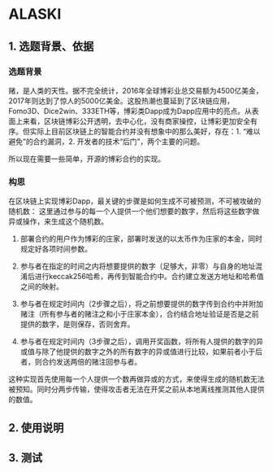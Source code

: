 # ALASKI 

## 1. 选题背景、依据

### 选题背景

赌，是人类的天性。据不完全统计，2016年全球博彩业总交易额为4500亿美金，2017年则达到了惊人的5000亿美金。这股热潮也蔓延到了区块链应用，Fomo3D、Dice2win、333ETH等，博彩类Dapp成为Dapp应用中的亮点。从表面上来看，区块链博彩公开透明，去中心化，没有商家操控，让博彩更加安全有序。但实际上目前区块链上的智能合约并没有想象中的那么美好，存在：1. “难以避免”的合约漏洞，2. 开发者的技术“后门”，两个主要的问题。

所以现在需要一些简单，开源的博彩合约的实现。

### 构思

在区块链上实现博彩Dapp，最关键的步骤是如何生成不可被预测，不可被攻破的随机数： 这里通过参与的每一个人提供一个他们想要的数字，然后将这些数字做异或操作，来生成这个随机数。

1. 部署合约的用户作为博彩的庄家，部署时发送的以太币作为庄家的本金，同时规定好各项时间参数。
2. 参与者在指定的时间之内将想要提供的数字（足够大，非零）与自身的地址混淆后进行keccak256哈希，再传到智能合约中。合约建立发送方地址和哈希值之间的映射。

3.    参与者在规定时间内（2步骤之后），将之前想要提供的数字传到合约中并附加赌注（所有参与者的赌注之和小于庄家本金），合约结合地址验证是否是之前提供的数字，是则保存，否则舍弃。


4.    参与者在规定时间内（3步骤之后），调用开奖函数，将所有人提供的数字的异或值与除了他提供的数字之外的所有数字的异或值进行比较，如果前者小于后者，则合约发送两倍的赌注回参与者。



这种实现首先使用每一个人提供一个数再做异或的方式，来使得生成的随机数无法被预知。同时分两步传输，使得攻击者无法在开奖之前从本地离线推测其他人提供的数值。

## 2. 使用说明





## 3. 测试



